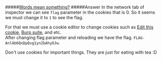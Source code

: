 #####[Words mean something?](http://ringzer0team.com/challenges/42)
#####Answer
In the network tab of inspector we can see `flag` parameter in the cookies that is 0.
So it seems we must change it to `1` to see the flag.

For that we must use a cookie editor to change cookies such as [Edit this cookie](https://chrome.google.com/webstore/detail/editthiscookie/fngmhnnpilhplaeedifhccceomclgfbg?hl=en), [Burp suite](http://portswigger.net/burp/), and etc.  
After changing flag parameter and reloading we have the flag. `FLAG-AnlAb6QxDpQvg1yn2bAhyOJw`.

Don't use cookies for important things. They are just for eating with tea :D
